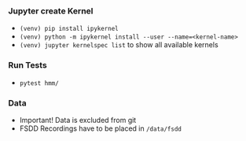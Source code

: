 ### Jupyter create Kernel
+ `(venv) pip install ipykernel`
+ `(venv) python -m ipykernel install --user --name=<kernel-name>`
+ `(venv) jupyter kernelspec list` to show all available kernels

### Run Tests
+ `pytest hmm/`



### Data
+ Important! Data is excluded from git
+ FSDD Recordings have to be placed in `/data/fsdd`